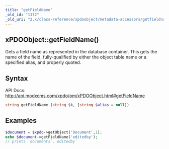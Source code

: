 ```yaml
---
title: "getFieldName"
_old_id: "1172"
_old_uri: "2.x/class-reference/xpdoobject/metadata-accessors/getfieldname"
---
```


## xPDOObject::getFieldName()

Gets a field name as represented in the database container. This gets the name of the field, fully-qualified by either the object table name or a specified alias, and properly quoted.

## Syntax

API Docs: <http://api.modxcms.com/xpdo/om/xPDOObject.html#getFieldName>

``` php 
string getFieldName (string $k, [string $alias = null])
```

## Examples

``` php 
$document = $xpdo->getObject('Document',1);
echo $document->getFieldName('editedby');
// prints `documents`.`editedby`
```
